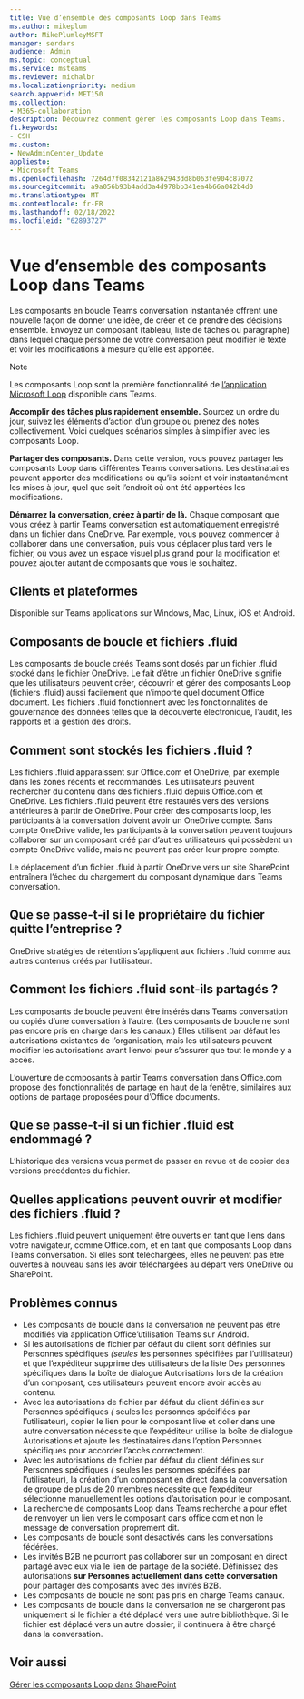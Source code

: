 ```yaml
---
title: Vue d’ensemble des composants Loop dans Teams
ms.author: mikeplum
author: MikePlumleyMSFT
manager: serdars
audience: Admin
ms.topic: conceptual
ms.service: msteams
ms.reviewer: michalbr
ms.localizationpriority: medium
search.appverid: MET150
ms.collection:
- M365-collaboration
description: Découvrez comment gérer les composants Loop dans Teams.
f1.keywords:
- CSH
ms.custom:
- NewAdminCenter_Update
appliesto:
- Microsoft Teams
ms.openlocfilehash: 7264d7f08342121a862943dd8b063fe904c87072
ms.sourcegitcommit: a9a056b93b4add3a4d978bb341ea4b66a042b4d0
ms.translationtype: MT
ms.contentlocale: fr-FR
ms.lasthandoff: 02/18/2022
ms.locfileid: "62893727"
---
```

# <a name="overview-of-loop-components-in-teams"></a>Vue d’ensemble des composants Loop dans Teams

Les composants en boucle Teams conversation instantanée offrent une nouvelle façon de donner une idée, de créer et de prendre des décisions ensemble. Envoyez un composant (tableau, liste de tâches ou paragraphe) dans lequel chaque personne de votre conversation peut modifier le texte et voir les modifications à mesure qu’elle est apportée. 

> [!Note]
> Les composants Loop sont la première fonctionnalité de [l’application Microsoft Loop](https://www.microsoft.com/en-us/microsoft-loop) disponible dans Teams. 

**Accomplir des tâches plus rapidement ensemble.** Sourcez un ordre du jour, suivez les éléments d’action d’un groupe ou prenez des notes collectivement. Voici quelques scénarios simples à simplifier avec les composants Loop.

**Partager des composants.** Dans cette version, vous pouvez partager les composants Loop dans différentes Teams conversations. Les destinataires peuvent apporter des modifications où qu’ils soient et voir instantanément les mises à jour, quel que soit l’endroit où ont été apportées les modifications.

**Démarrez la conversation, créez à partir de là.** Chaque composant que vous créez à partir Teams conversation est automatiquement enregistré dans un fichier dans OneDrive. Par exemple, vous pouvez commencer à collaborer dans une conversation, puis vous déplacer plus tard vers le fichier, où vous avez un espace visuel plus grand pour la modification et pouvez ajouter autant de composants que vous le souhaitez.

## <a name="clients-and-platforms"></a>Clients et plateformes

Disponible sur Teams applications sur Windows, Mac, Linux, iOS et Android.

## <a name="loop-components-and-fluid-files"></a>Composants de boucle et fichiers .fluid

Les composants de boucle créés Teams sont dosés par un fichier .fluid stocké dans le fichier OneDrive. Le fait d’être un fichier OneDrive signifie que les utilisateurs peuvent créer, découvrir et gérer des composants Loop (fichiers .fluid) aussi facilement que n’importe quel document Office document. Les fichiers .fluid fonctionnent avec les fonctionnalités de gouvernance des données telles que la découverte électronique, l’audit, les rapports et la gestion des droits.

## <a name="how-are-fluid--files-stored"></a>Comment sont stockés les fichiers .fluid ?

Les fichiers .fluid apparaissent sur Office.com et OneDrive, par exemple dans les zones récents et recommandés. Les utilisateurs peuvent rechercher du contenu dans des fichiers .fluid depuis Office.com et OneDrive. Les fichiers .fluid peuvent être restaurés vers des versions antérieures à partir de OneDrive. Pour créer des composants loop, les participants à la conversation doivent avoir un OneDrive compte. Sans compte OneDrive valide, les participants à la conversation peuvent toujours collaborer sur un composant créé par d’autres utilisateurs qui possèdent un compte OneDrive valide, mais ne peuvent pas créer leur propre compte. 

Le déplacement d’un fichier .fluid à partir OneDrive vers un site SharePoint entraînera l’échec du chargement du composant dynamique dans Teams conversation.

## <a name="what-happens-if-the-owner-of-the-file-leaves-the-company"></a>Que se passe-t-il si le propriétaire du fichier quitte l’entreprise ?

OneDrive stratégies de rétention s’appliquent aux fichiers .fluid comme aux autres contenus créés par l’utilisateur.

## <a name="how-are-fluid-files-shared"></a>Comment les fichiers .fluid sont-ils partagés ?

Les composants de boucle peuvent être insérés dans Teams conversation ou copiés d’une conversation à l’autre. (Les composants de boucle ne sont pas encore pris en charge dans les canaux.) Elles utilisent par défaut les autorisations existantes de l’organisation, mais les utilisateurs peuvent modifier les autorisations avant l’envoi pour s’assurer que tout le monde y a accès.

L’ouverture de composants à partir Teams conversation dans Office.com propose des fonctionnalités de partage en haut de la fenêtre, similaires aux options de partage proposées pour d’Office documents.

## <a name="what-if-a-fluid-file-becomes-corrupted-or-damaged"></a>Que se passe-t-il si un fichier .fluid est endommagé ?

L’historique des versions vous permet de passer en revue et de copier des versions précédentes du fichier.

## <a name="what-apps-can-open-and-edit-fluid-files"></a>Quelles applications peuvent ouvrir et modifier des fichiers .fluid ?

Les fichiers .fluid peuvent uniquement être ouverts en tant que liens dans votre navigateur, comme Office.com, et en tant que composants Loop dans Teams conversation. Si elles sont téléchargées, elles ne peuvent pas être ouvertes à nouveau sans les avoir téléchargées au départ vers OneDrive ou SharePoint.

## <a name="known-issues"></a>Problèmes connus

- Les composants de boucle dans la conversation ne peuvent pas être modifiés via application Office’utilisation Teams sur Android.
- Si les autorisations de fichier par défaut du client sont définies sur Personnes spécifiques *(seules* les personnes spécifiées par l’utilisateur) et  que l’expéditeur supprime des utilisateurs de la liste Des personnes spécifiques dans la boîte de dialogue Autorisations lors de la création d’un composant, ces utilisateurs peuvent encore avoir accès au contenu.
- Avec les autorisations de fichier par défaut du client définies sur Personnes spécifiques *(* seules les personnes spécifiées par l’utilisateur), copier le lien pour le composant live et coller dans une autre conversation nécessite que l’expéditeur utilise la boîte de dialogue Autorisations et ajoute les destinataires dans l’option Personnes spécifiques pour accorder l’accès correctement.
- Avec les autorisations de fichier par défaut du client définies sur Personnes spécifiques *(* seules les personnes spécifiées par l’utilisateur), la création d’un composant en direct dans la conversation de groupe de plus de 20 membres nécessite que l’expéditeur sélectionne manuellement les options d’autorisation pour le composant.
- La recherche de composants Loop dans Teams recherche a pour effet de renvoyer un lien vers le composant dans office.com et non le message de conversation proprement dit.
- Les composants de boucle sont désactivés dans les conversations fédérées.
- Les invités B2B ne pourront pas collaborer sur un composant en direct partagé avec eux via le lien de partage de la société. Définissez des autorisations **sur Personnes actuellement dans cette conversation** pour partager des composants avec des invités B2B.
- Les composants de boucle ne sont pas pris en charge Teams canaux.
- Les composants de boucle dans la conversation ne se chargeront pas uniquement si le fichier a été déplacé vers une autre bibliothèque. Si le fichier est déplacé vers un autre dossier, il continuera à être chargé dans la conversation.

## <a name="related-topics"></a>Voir aussi

[Gérer les composants Loop dans SharePoint](/sharepoint/manage-loop-components)
